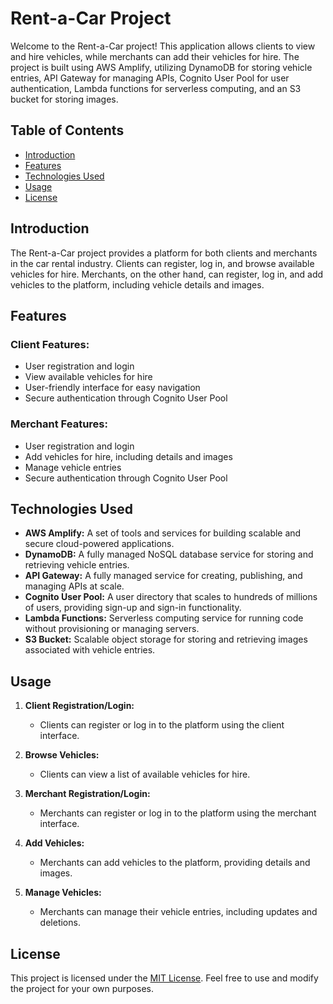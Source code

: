 # Rent-a-Car Project

Welcome to the Rent-a-Car project! This application allows clients to view and hire vehicles, while merchants can add their vehicles for hire. The project is built using AWS Amplify, utilizing DynamoDB for storing vehicle entries, API Gateway for managing APIs, Cognito User Pool for user authentication, Lambda functions for serverless computing, and an S3 bucket for storing images.

## Table of Contents

- [Introduction](#introduction)
- [Features](#features)
- [Technologies Used](#technologies-used)
- [Usage](#usage)
- [License](#license)

## Introduction

The Rent-a-Car project provides a platform for both clients and merchants in the car rental industry. Clients can register, log in, and browse available vehicles for hire. Merchants, on the other hand, can register, log in, and add vehicles to the platform, including vehicle details and images.

## Features

### Client Features:

- User registration and login
- View available vehicles for hire
- User-friendly interface for easy navigation
- Secure authentication through Cognito User Pool

### Merchant Features:

- User registration and login
- Add vehicles for hire, including details and images
- Manage vehicle entries
- Secure authentication through Cognito User Pool

## Technologies Used

- **AWS Amplify:** A set of tools and services for building scalable and secure cloud-powered applications.
- **DynamoDB:** A fully managed NoSQL database service for storing and retrieving vehicle entries.
- **API Gateway:** A fully managed service for creating, publishing, and managing APIs at scale.
- **Cognito User Pool:** A user directory that scales to hundreds of millions of users, providing sign-up and sign-in functionality.
- **Lambda Functions:** Serverless computing service for running code without provisioning or managing servers.
- **S3 Bucket:** Scalable object storage for storing and retrieving images associated with vehicle entries.

## Usage

1. **Client Registration/Login:**
   - Clients can register or log in to the platform using the client interface.

2. **Browse Vehicles:**
   - Clients can view a list of available vehicles for hire.

3. **Merchant Registration/Login:**
   - Merchants can register or log in to the platform using the merchant interface.

4. **Add Vehicles:**
   - Merchants can add vehicles to the platform, providing details and images.

5. **Manage Vehicles:**
   - Merchants can manage their vehicle entries, including updates and deletions.

## License

This project is licensed under the [MIT License](LICENSE). Feel free to use and modify the project for your own purposes.

